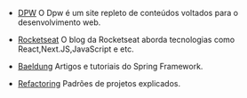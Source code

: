 <!------------------------------------------------------------------------------
  #SITES
------------------------------------------------------------------------------->

<!-- Seção do Sidebar voltada para os conteúdos de sites e blogs -->

- [DPW](https://desenvolvimentoparaweb.com/) O Dpw é um site repleto de
  conteúdos voltados para o desenvolvimento web.

- [Rocketseat](https://blog.rocketseat.com.br/) O blog da Rocketseat aborda tecnologias como React,Next.JS,JavaScript e etc.

- [Baeldung](https://www.baeldung.com/) Artigos e tutoriais do Spring Framework.

- [Refactoring](https://refactoring.guru/pt-br) Padrões de projetos explicados.
